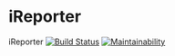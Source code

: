# iReporter
iReporter
[![Build Status](https://travis-ci.org/GitKanuhi/iReporter.svg?branch=develop)](https://travis-ci.org/GitKanuhi/iReporter)
[![Maintainability](https://api.codeclimate.com/v1/badges/32b126fff4706fd89cc5/maintainability)](https://codeclimate.com/github/GitKanuhi/iReporter/maintainability)
